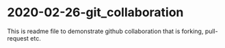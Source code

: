 # 2020-02-26-git_collaboration
This is readme file to demonstrate github collaboration that is forking, pull-request etc.
